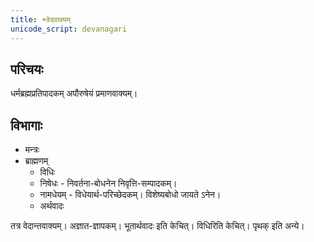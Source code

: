 ```yaml
---
title: +वेदवाक्यम्
unicode_script: devanagari
---
```


## परिचयः
धर्मब्रह्मप्रतिपादकम् अपौरुषेयं प्रमाणवाक्यम्।

## विभागाः
- मन्त्रः
- ब्राह्मणम्
  - विधिः
  - निषेधः - निवर्तना-बोधनेन निवृत्ति-सम्पादकम्।
  - नामधेयम् - विधेयार्थ-परिच्छेदकम्। विशेष्यबोधो जायते ऽनेन।
  - अर्थवादः

तत्र वेदान्तवाक्यम्। अज्ञात-ज्ञापकम्। भूतार्थवादः इति केचित्। विधिरिति केचित्। पृथक् इति अन्ये।